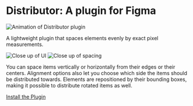 # **Distributor**: A plugin for Figma
![Animation of Distributor plugin](https://yeemachine.github.io/distributor/Cover_anim.gif)

A lightweight plugin that spaces elements evenly by exact pixel measurements.

![Close up of UI](https://yeemachine.github.io/distributor/democlose.gif)
![Close up of spacing](https://yeemachine.github.io/distributor/measuring.gif)
 
You can space items vertically or horizontally from their edges or their centers. Alignment options also let you choose which side the items should be distributed towards. Elements are repositioned by their bounding boxes, making it possible to distribute rotated items as well.

[Install the Plugin](https://www.figma.com/c/plugin/761098431161143653/Distributor)